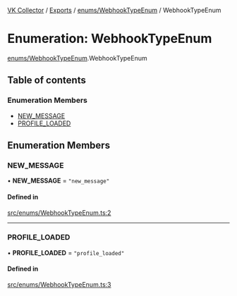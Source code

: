 [VK Collector](../README.md) / [Exports](../modules.md) / [enums/WebhookTypeEnum](../modules/enums_WebhookTypeEnum.md) / WebhookTypeEnum

# Enumeration: WebhookTypeEnum

[enums/WebhookTypeEnum](../modules/enums_WebhookTypeEnum.md).WebhookTypeEnum

## Table of contents

### Enumeration Members

- [NEW\_MESSAGE](enums_WebhookTypeEnum.WebhookTypeEnum.md#new_message)
- [PROFILE\_LOADED](enums_WebhookTypeEnum.WebhookTypeEnum.md#profile_loaded)

## Enumeration Members

### NEW\_MESSAGE

• **NEW\_MESSAGE** = ``"new_message"``

#### Defined in

[src/enums/WebhookTypeEnum.ts:2](https://github.com/digitalchat-ru/digitalchat-vk-collector/blob/f91fa2b/src/enums/WebhookTypeEnum.ts#L2)

___

### PROFILE\_LOADED

• **PROFILE\_LOADED** = ``"profile_loaded"``

#### Defined in

[src/enums/WebhookTypeEnum.ts:3](https://github.com/digitalchat-ru/digitalchat-vk-collector/blob/f91fa2b/src/enums/WebhookTypeEnum.ts#L3)
